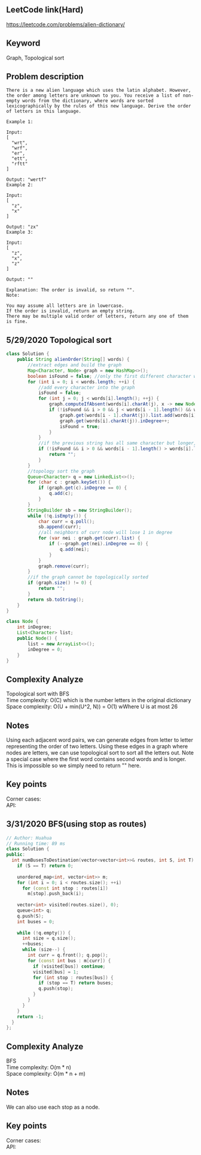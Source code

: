 ## LeetCode link(Hard)
https://leetcode.com/problems/alien-dictionary/

## Keyword
Graph, Topological sort

## Problem description
```
There is a new alien language which uses the latin alphabet. However, the order among letters are unknown to you. You receive a list of non-empty words from the dictionary, where words are sorted lexicographically by the rules of this new language. Derive the order of letters in this language.

Example 1:

Input:
[
  "wrt",
  "wrf",
  "er",
  "ett",
  "rftt"
]

Output: "wertf"
Example 2:

Input:
[
  "z",
  "x"
]

Output: "zx"
Example 3:

Input:
[
  "z",
  "x",
  "z"
] 

Output: "" 

Explanation: The order is invalid, so return "".
Note:

You may assume all letters are in lowercase.
If the order is invalid, return an empty string.
There may be multiple valid order of letters, return any one of them is fine.
```


## 5/29/2020 Topological sort

```java
class Solution {
    public String alienOrder(String[] words) {
        //extract edges and build the graph
        Map<Character, Node> graph = new HashMap<>();
        boolean isFound = false; //only the first different character will trigger the comparison
        for (int i = 0; i < words.length; ++i) {
            //add every character into the graph
            isFound = false;
            for (int j = 0; j < words[i].length(); ++j) {
                graph.computeIfAbsent(words[i].charAt(j), x -> new Node());
                if (!isFound && i > 0 && j < words[i - 1].length() && words[i].charAt(j) != words[i - 1].charAt(j)) {
                    graph.get(words[i - 1].charAt(j)).list.add(words[i].charAt(j));
                    graph.get(words[i].charAt(j)).inDegree++;
                    isFound = true;
                }
            }
            //if the previous string has all same character but longer, the order is impossible
            if (!isFound && i > 0 && words[i - 1].length() > words[i].length()) {
                return "";
            }
        }
        //topology sort the graph
        Queue<Character> q = new LinkedList<>();
        for (char c : graph.keySet()) {
            if (graph.get(c).inDegree == 0) {
                q.add(c);
            }
        }
        StringBuilder sb = new StringBuilder();
        while (!q.isEmpty()) {
            char curr = q.poll();
            sb.append(curr);
            //all neighbors of curr node will lose 1 in degree
            for (var nei : graph.get(curr).list) {
                if (--graph.get(nei).inDegree == 0) {
                    q.add(nei);
                }
            }
            graph.remove(curr);
        }
        //if the graph cannot be topologically sorted
        if (graph.size() != 0) {
            return "";
        }
        return sb.toString();
    }
}

class Node {
    int inDegree;
    List<Character> list;
    public Node() {
        list = new ArrayList<>();
        inDegree = 0;
    }
}
```

## Complexity Analyze
Topological sort with BFS\
Time complexity: O(C) which is the number letters in the original dictionary\
Space complexity: O(U + min(U^2, N)) = O(1)  wWhere U is at most 26

## Notes
Using each adjacent word pairs, we can generate edges from letter to letter representing the order of two letters. Using these edges in a graph where nodes are letters, we can use topological sort to sort all the letters out. Note a special case where the first word contains second words and is longer. This is impossible so we simply need to return "" here.

## Key points
Corner cases: \
API: 

## 3/31/2020 BFS(using stop as routes)

```C++
// Author: Huahua
// Running time: 89 ms
class Solution {
public:
  int numBusesToDestination(vector<vector<int>>& routes, int S, int T) {
    if (S == T) return 0;
    
    unordered_map<int, vector<int>> m;
    for (int i = 0; i < routes.size(); ++i)
      for (const int stop : routes[i])
        m[stop].push_back(i);
    
    vector<int> visited(routes.size(), 0);
    queue<int> q;
    q.push(S);
    int buses = 0;
    
    while (!q.empty()) {
      int size = q.size();      
      ++buses;
      while (size--) {
        int curr = q.front(); q.pop();        
        for (const int bus : m[curr]) {
          if (visited[bus]) continue;          
          visited[bus] = 1;
          for (int stop : routes[bus]) {
            if (stop == T) return buses;            
            q.push(stop);
          }
        }        
      }      
    }
    return -1;
  }
};
```

## Complexity Analyze
BFS\
Time complexity: O(m * n)\
Space complexity: O(m * n + m) 

## Notes
We can also use each stop as a node.

## Key points
Corner cases: \
API: 
